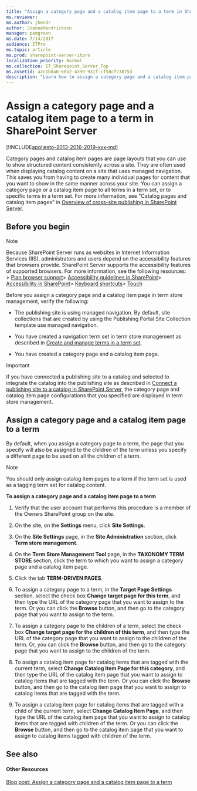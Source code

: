 ```yaml
---
title: "Assign a category page and a catalog item page to a term in SharePoint Server"
ms.reviewer: 
ms.author: jhendr
author: JoanneHendrickson
manager: pamgreen
ms.date: 7/14/2017
audience: ITPro
ms.topic: article
ms.prod: sharepoint-server-itpro
localization_priority: Normal
ms.collection: IT_Sharepoint_Server_Top
ms.assetid: a2c1b8a0-68a2-4399-931f-cf58cfc3875d
description: "Learn how to assign a category page and a catalog item page to a term in term store management."
---
```


# Assign a category page and a catalog item page to a term in SharePoint Server

[!INCLUDE[appliesto-2013-2016-2019-xxx-md](../includes/appliesto-2013-2016-2019-xxx-md.md)] 
  
Category pages and catalog item pages are page layouts that you can use to show structured content consistently across a site. They are often used when displaying catalog content on a site that uses managed navigation. This saves you from having to create many individual pages for content that you want to show in the same manner across your site. You can assign a category page or a catalog item page to all terms in a term set, or to specific terms in a term set. For more information, see "Catalog pages and catalog item pages" in [Overview of cross-site publishing in SharePoint Server](overview-of-cross-site-publishing.md).
  
## Before you begin
<a name="BKMK_Before"> </a>

> [!NOTE]
>  Because SharePoint Server runs as websites in Internet Information Services (IIS), administrators and users depend on the accessibility features that browsers provide. SharePoint Server supports the accessibility features of supported browsers. For more information, see the following resources: > [Plan browser support](https://docs.microsoft.com/en-us/sharepoint/install/browser-support-planning-0)> [Accessibility guidelines in SharePoint](https://docs.microsoft.com/sharepoint/accessibility-guidelines)> [Accessibility in SharePoint](https://docs.microsoft.com/en-us/sharepoint/dev/general-development/accessibility-in-sharepoint)> [Keyboard shortcuts](https://support.office.com/article/keyboard-shortcuts-in-sharepoint-online-466e33ee-613b-4f47-96bb-1c20f20b1015)> [Touch](https://go.microsoft.com/fwlink/p/?LinkId=246506)
  
Before you assign a category page and a catalog item page in term store management, verify the following:
  
- The publishing site is using managed navigation. By default, site collections that are created by using the Publishing Portal Site Collection template use managed navigation.
    
- You have created a navigation term set in term store management as described in [Create and manage terms in a term set](https://docs.microsoft.com/sharepoint/create-and-manage-terms).
    
- You have created a category page and a catalog item page.
    
> [!IMPORTANT]
> If you have connected a publishing site to a catalog and selected to integrate the catalog into the publishing site as described in [Connect a publishing site to a catalog in SharePoint Server](connect-a-publishing-site-to-a-catalog.md), the category page and catalog item page configurations that you specified are displayed in term store management. 
  
## Assign a category page and a catalog item page to a term
<a name="BKMK_Assign"> </a>

By default, when you assign a category page to a term, the page that you specify will also be assigned to the children of the term unless you specify a different page to be used on all the children of a term.
  
> [!NOTE]
> You should only assign catalog item pages to a term if the term set is used as a tagging term set for catalog content. 
  
 **To assign a category page and a catalog item page to a term**
  
1. Verify that the user account that performs this procedure is a member of the Owners SharePoint group on the site.
    
2. On the site, on the **Settings** menu, click **Site Settings**.
    
3. On the **Site Settings** page, in the **Site Administration** section, click **Term store management**.
    
4. On the **Term Store Management Tool** page, in the **TAXONOMY TERM STORE** section, click the term to which you want to assign a category page and a catalog item page. 
    
5. Click the tab **TERM-DRIVEN PAGES**.
    
6. To assign a category page to a term, in the **Target Page Settings** section, select the check box **Change target page for this term**, and then type the URL of the category page that you want to assign to the term. Or you can click the **Browse** button, and then go to the category page that you want to assign to the term. 
    
7. To assign a category page to the children of a term, select the check box **Change target page for the children of this term**, and then type the URL of the category page that you want to assign to the children of the term. Or, you can click the **Browse** button, and then go to the category page that you want to assign to the children of the term. 
    
8. To assign a catalog item page for catalog items that are tagged with the current term, select **Change Catalog Item Page for this category**, and then type the URL of the catalog item page that you want to assign to catalog items that are tagged with the term. Or you can click the **Browse** button, and then go to the catalog item page that you want to assign to catalog items that are tagged with the term. 
    
9. To assign a catalog item page for catalog items that are tagged with a child of the current term, select **Change Catalog Item Page**, and then type the URL of the catalog item page that you want to assign to catalog items that are tagged with children of the term. Or you can click the **Browse** button, and then go to the catalog item page that you want to assign to catalog items tagged with children of the term. 
    
## See also
<a name="BKMK_Assign"> </a>

#### Other Resources

[Blog post: Assign a category page and a catalog item page to a term](https://blogs.technet.com/b/tothesharepoint/archive/2013/04/17/stage-8-assign-a-category-page-and-a-catalog-item-page-to-a-term.aspx)

